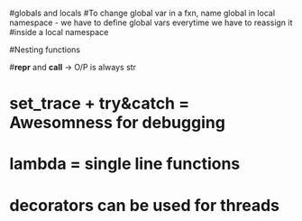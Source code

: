 #globals and locals
#To change global var in a fxn, name global in local namespace - we have to define global vars everytime we have to reassign it #inside a local namespace

#Nesting functions

#__repr__ and __call__ -> O/P is always str

# set_trace + try&catch = Awesomness for debugging

# lambda = single line functions

# decorators can be used for threads

